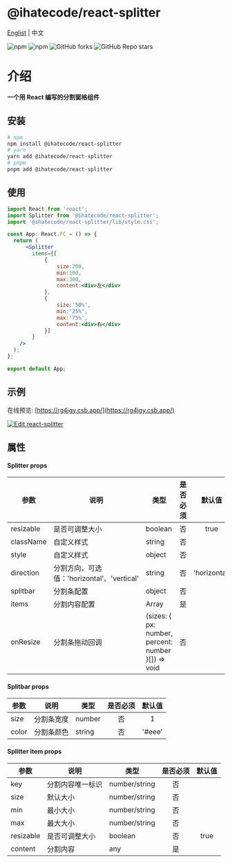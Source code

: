 # @ihatecode/react-splitter

<a href="https://github.com/zctcode/react-splitter/blob/main/README.md" target="_blank">Englist</a> | 中文

<p>
<img alt="npm" src="https://img.shields.io/npm/v/@ihatecode/react-splitter?logo=npm&color=%234ac41c">
<img alt="npm" src="https://img.shields.io/npm/dm/@ihatecode/react-splitter?logo=npm&color=%234ac41c">
<img alt="GitHub forks" src="https://img.shields.io/github/forks/zctcode/react-splitter">
<img alt="GitHub Repo stars" src="https://img.shields.io/github/stars/zctcode/react-splitter">
</p>

# 介绍
**一个用 React 编写的分割窗格组件**

## 安装
```sh
# npm
npm install @ihatecode/react-splitter
# yarn
yarn add @ihatecode/react-splitter
# pnpm
pnpm add @ihatecode/react-splitter
```

## 使用

```jsx
import React from 'react';
import Splitter from '@ihatecode/react-splitter';
import '@ihatecode/react-splitter/lib/style.css';

const App: React.FC = () => {
  return (
      <Splitter
        items={[
            {
                size:200,
                min:100,
                max:300,
                content:<div>左</div>
            },
            {
                size:'50%',
                min:'25%',
                max:'75%',
                content:<div>右</div>
            }]
        }
    />
  );
};

export default App;
```

## 示例
在线预览: [https://rg4jgy.csb.app/](https://rg4jgy.csb.app/)

[![Edit react-splitter](https://codesandbox.io/static/img/play-codesandbox.svg)](https://codesandbox.io/p/sandbox/rg4jgy)

## 属性
#### Splitter props
|参数|说明|类型|是否必须|默认值|
|-|-|-|:-:|:-:|
|resizable|是否可调整大小|boolean|否|true|
|className|自定义样式|string|否||
|style|自定义样式|object|否||
|direction|分割方向，可选值：'horizontal'、'vertical'|string|否|'horizontal'|
|splitbar|分割条配置|object|否||
|items|分割内容配置|Array|是||
|onResize|分割条拖动回调|(sizes: { px: number, percent: number }[]) => void|否||

#### Splitbar props
|参数|说明|类型|是否必须|默认值|
|-|-|-|:-:|:-:|
|size|分割条宽度|number|否|1|
|color|分割条颜色|string|否|'#eee'|

#### Splitter item props
|参数|说明|类型|是否必须|默认值|
|-|-|-|:-:|:-:|
|key|分割内容唯一标识|number/string|否||
|size|默认大小|number/string|否||
|min|最小大小|number/string|否||
|max|最大大小|number/string|否||
|resizable|是否可调整大小|boolean|否|true|
|content|分割内容|any|是||